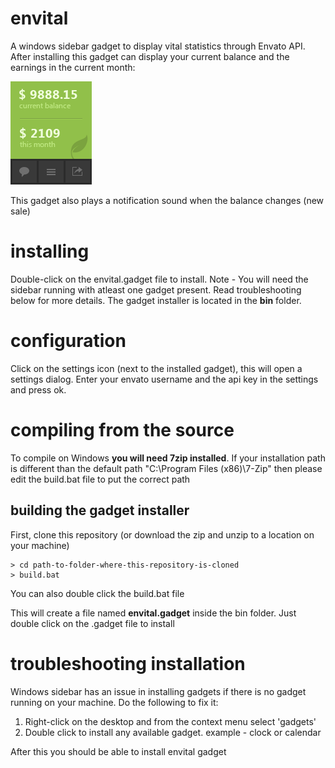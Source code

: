 envital
=======

A windows sidebar gadget to display vital statistics through Envato API.
After installing this gadget can display your current balance and the earnings in the current month:

![Envital sidebar gadget](https://github.com/g-dexterous/envital/blob/master/assets/images/gadgetPreview.png?raw=true)

This gadget also plays a notification sound when the balance changes (new sale)

installing
==========

Double-click on the envital.gadget file to install. Note - You will need the sidebar running with atleast one gadget present. Read troubleshooting below for more details. The gadget installer is located in the **bin** folder.

configuration
=============

Click on the settings icon (next to the installed gadget), this will open a settings dialog.
Enter your envato username and the api key in the settings and press ok.

compiling from the source
=========================

To compile on Windows **you will need 7zip installed**.
If your installation path is different than the default path "C:\Program Files (x86)\7-Zip" then please edit the build.bat file to put the correct path

building the gadget installer
----------------------------- 
First, clone this repository (or download the zip and unzip to a location on your machine)

	> cd path-to-folder-where-this-repository-is-cloned
	> build.bat

You can also double click the build.bat file

This will create a file named **envital.gadget** inside the bin folder.
Just double click on the .gadget file to install

troubleshooting installation
============================

Windows sidebar has an issue in installing gadgets if there is no gadget running on your machine. 
Do the following to fix it:

1. Right-click on the desktop and from the context menu select 'gadgets'
2. Double click to install any available gadget. example - clock or calendar

After this you should be able to install envital gadget